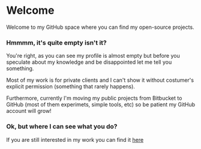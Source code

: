 # Welcome
Welcome to my GitHub space where you can find my open-source projects.

### Hmmmm, it's quite empty isn't it?
You're right, as you can see my profile is almost empty but before you speculate about my knowledge and be disappointed let me tell you something. 

Most of my work is for private clients and I can't show it without costumer's explicit permission (something that rarely happens). 

Furthermore, currently I'm moving my public projects from Bitbucket to GitHub (most of them experimets, simple tools, etc) so be patient my GitHub account will grow!

### Ok, but where I can see what you do?
If you are still interested in my work you can find it [here](https://onepopcorn.com)
